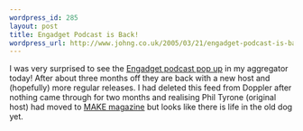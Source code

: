 ```yaml
--- 
wordpress_id: 285
layout: post
title: Engadget Podcast is Back!
wordpress_url: http://www.johng.co.uk/2005/03/21/engadget-podcast-is-back/
---
```

I was very surprised to see the <a href="http://www.engadget.com/entry/1234000970036858/">Engadget podcast pop up</a> in my aggregator today! After about three months off they are back with a new host and (hopefully) more regular releases. I had deleted this feed from Doppler after nothing came through for two months and realising Phil Tyrone (original host) had moved to <a href="http://make.oreilly.com/blog/">MAKE magazine</a> but looks like there is life in the old dog yet.
